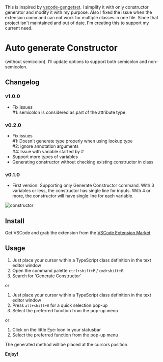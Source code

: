 This is inspired by [vscode-gengetset](https://github.com/cybertim/vscode-gengetset). I simplify it with only constructor generator and modify it with my purpose. Also I fixed the issue when the extension command can not work for multiple classes in one file. Since that project isn't maintained and out of date, I'm creating this to support my current need.

# Auto generate Constructor
(without semicolon). I'll update options to support both semicolon and non-semicolon.

## Changelog

### v1.0.0
* Fix issues <br>
#1: semicolon is considered as part of the attribute type
 

### v0.2.0
* Fix issues <br>
#1: Doesn't generate type properly when using lookup type <br>
#2: ignore annotation arguments<br>
#4: Issue with variable started by #<br>
* Support more types of variables
* Generating constructor without checking existing constructor in class

### v0.1.0
+ First version: Supporting only Generate Constructor command.
With 3 variables or less, the constructor has single line for inputs.
With 4 or more, the constructor will have single line for each variable.


![constructor](demo.gif)

## Install
Get VSCode and grab the extension from the [VSCode Extension Market](https://marketplace.visualstudio.com/items?itemName=toanchivu.tcv-typescript-constructor-generator)

## Usage

1. Just place your cursor within a TypeScript class definition in the text editor window
2. Open the command palette `ctrl+shift+P` / `cmd+shift+P`.
3. Search for 'Generate Constructor'

or

1. Just place your cursor within a TypeScript class definition in the text editor window
2. Press `alt+shift+G` for a quick selection pop-up
3. Select the preferred function from the pop-up menu

or

1. Click on the little Eye-Icon in your statusbar
2. Select the preferred function from the pop-up menu

The generated method will be placed at the cursors position.

**Enjoy!**
